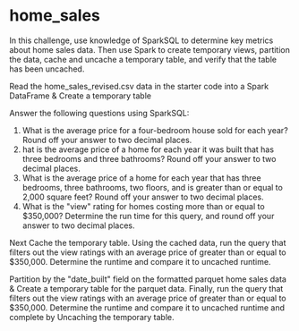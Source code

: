 # home_sales
In this challenge, use knowledge of SparkSQL to determine key metrics about home sales data. Then use Spark to create temporary views, partition the data, cache and uncache a temporary table, and verify that the table has been uncached.

Read the home_sales_revised.csv data in the starter code into a Spark DataFrame & Create a temporary table 

Answer the following questions using SparkSQL:
1. What is the average price for a four-bedroom house sold for each year? Round off your answer to two decimal places.
2. hat is the average price of a home for each year it was built that has three bedrooms and three bathrooms? Round off your answer to two decimal places.
3. What is the average price of a home for each year that has three bedrooms, three bathrooms, two floors, and is greater than or equal to 2,000 square feet? Round off your answer to two decimal places.
4. What is the "view" rating for homes costing more than or equal to $350,000? Determine the run time for this query, and round off your answer to two decimal places.

Next Cache the temporary table. Using the cached data, run the query that filters out the view ratings with an average price of greater than or equal to $350,000. Determine the runtime and compare it to uncached runtime.

Partition by the "date_built" field on the formatted parquet home sales data & Create a temporary table for the parquet data.
Finally, run the query that filters out the view ratings with an average price of greater than or equal to $350,000. Determine the runtime and compare it to uncached runtime and complete by Uncaching the temporary table.

